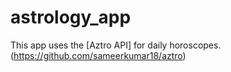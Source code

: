 # astrology_app

This app uses the [Aztro API] for daily horoscopes. (https://github.com/sameerkumar18/aztro)

